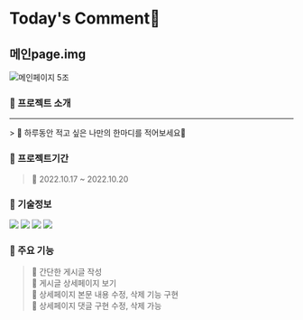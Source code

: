 # Today's Comment🧡

## 메인page.img

![메인페이지 5조](https://user-images.githubusercontent.com/100943412/196769663-4af3bd56-340f-4980-91ca-57262ba56c37.png)

### 📙 프로젝트 소개
<hr/>
> 📌 하루동안 적고 싶은 나만의 한마디를 적어보세요🧡

### 📅 프로젝트기간
> 📌 2022.10.17 ~ 2022.10.20

### 📙 기술정보
<img src="https://img.shields.io/badge/react-61DAFB?style=for-the-badge&logo=react&logoColor=black"> <img src="https://img.shields.io/badge/Redux-764ABC?style=for-the-badge&logo=redux&logoColor=white"> <img src="https://img.shields.io/badge/styled-components-DB7093?style=for-the-badge&logo=styled-components&logoColor=black"> <img src="https://img.shields.io/badge/Yarn-2C8EBB?style=for-the-badge&logo=YarnColor=white">

### 📙 주요 기능
> 📌 간단한 게시글 작성  
> 📌 게시글 상세페이지 보기  
> 📌 상세페이지 본문 내용 수정, 삭제 기능 구현  
> 📌 상세페이지 댓글 구현 수정, 삭제 가능  

